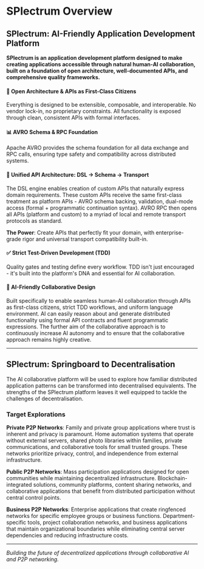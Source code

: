 # SPlectrum Overview

## SPlectrum: AI-Friendly Application Development Platform

**SPlectrum is an application development platform designed to make creating applications accessible through natural human-AI collaboration, built on a foundation of open architecture, well-documented APIs, and comprehensive quality frameworks.**

#### 🔧 **Open Architecture & APIs as First-Class Citizens**
Everything is designed to be extensible, composable, and interoperable. No vendor lock-in, no proprietary constraints. All functionality is exposed through clean, consistent APIs with formal interfaces.

#### 📊 **AVRO Schema & RPC Foundation**
Apache AVRO provides the schema foundation for all data exchange and RPC calls, ensuring type safety and compatibility across distributed systems.

#### 🚀 **Unified API Architecture: DSL → Schema → Transport**
The DSL engine enables creation of custom APIs that naturally express domain requirements. These custom APIs receive the same first-class treatment as platform APIs - AVRO schema backing, validation, dual-mode access (formal + programmatic continuation syntax). AVRO RPC then opens all APIs (platform and custom) to a myriad of local and remote transport protocols as standard.

**The Power**: Create APIs that perfectly fit your domain, with enterprise-grade rigor and universal transport compatibility built-in.

#### ✅ **Strict Test-Driven Development (TDD)**
Quality gates and testing define every workflow. TDD isn't just encouraged - it's built into the platform's DNA and essential for AI collaboration.

#### 🤖 **AI-Friendly Collaborative Design**
Built specifically to enable seamless human-AI collaboration through APIs as first-class citizens, strict TDD workflows, and uniform language environment. AI can easily reason about and generate distributed functionality using formal API contracts and fluent programmatic expressions. The further aim of the collaborative approach is to continuously increase AI autonomy and to ensure that the collaborative approach remains highly creative.

---

## SPlectrum: Springboard to Decentralisation

The AI collaborative platform will be used to explore how familiar distributed application patterns can be transformed into decentralised equivalents. The strengths of the SPlectrum platform leaves it well equipped to tackle the challenges of decentralisation.

### Target Explorations

**Private P2P Networks**: Family and private group applications where trust is inherent and privacy is paramount. Home automation systems that operate without external servers, shared photo libraries within families, private communications, and collaborative tools for small trusted groups. These networks prioritize privacy, control, and independence from external infrastructure.

**Public P2P Networks**: Mass participation applications designed for open communities while maintaining decentralized infrastructure. Blockchain-integrated solutions, community platforms, content sharing networks, and collaborative applications that benefit from distributed participation without central control points.

**Business P2P Networks**: Enterprise applications that create ringfenced networks for specific employee groups or business functions. Department-specific tools, project collaboration networks, and business applications that maintain organizational boundaries while eliminating central server dependencies and reducing infrastructure costs.

---

*Building the future of decentralized applications through collaborative AI and P2P networking.*